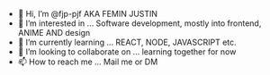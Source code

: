 - 👋 Hi, I’m @fjp-pjf AKA FEMIN JUSTIN
- 👀 I’m interested in ... Software development, mostly into frontend, ANIME AND design
- 🌱 I’m currently learning ... REACT, NODE, JAVASCRIPT etc.
- 💞️ I’m looking to collaborate on ... learning together for now
- 📫 How to reach me ... Mail me or DM

<!---
fjp-pjf/fjp-pjf is a ✨ special ✨ repository because its `README.md` (this file) appears on your GitHub profile.
You can click the Preview link to take a look at your changes.
--->
